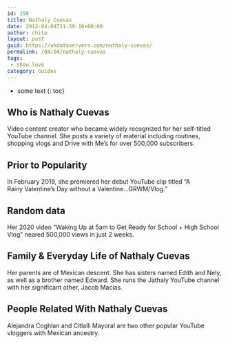 ```yaml
---
id: 150
title: Nathaly Cuevas
date: 2012-04-04T21:59:16+00:00
author: chito
layout: post
guid: https://ukdataservers.com/nathaly-cuevas/
permalink: /04/04/nathaly-cuevas
tags:
 - show love
category: Guides
---
```


* some text
{: toc}


## Who is  Nathaly Cuevas
                  
                  
                  
Video content creator who became widely recognized for her self-titled YouTube channel. She posts a variety of material including routines, shopping vlogs and Drive with Me&#8217;s for over 500,000 subscribers. 
                  
                
                
                
## Prior to Popularity 
                  
                  
                  
In February 2019, she premiered her debut YouTube clip titled &#8220;A Rainy Valentine&#8217;s Day without a Valentine&#8230;GRWM/Vlog.&#8221;  
                  
                
                
                
## Random data 
                  
                  
                  
Her 2020 video &#8220;Waking Up at 5am to Get Ready for School + High School Vlog&#8221; neared 500,000 views in just 2 weeks.  
                  
                
                
                
## Family & Everyday Life of Nathaly Cuevas
                  
                  
                  
Her parents are of Mexican descent. She has sisters named Edith and Nely, as well as a brother named Edward. She runs the Jathaly YouTube channel with her significant other, Jacob Macias.
                  
                
                
                
## People Related With  Nathaly Cuevas
                  
                  
                  
Alejandra Coghlan and Citlalli Mayoral are two other popular YouTube vloggers with Mexican ancestry. 
                  
                
              
            
          
          
          
    
    
  
